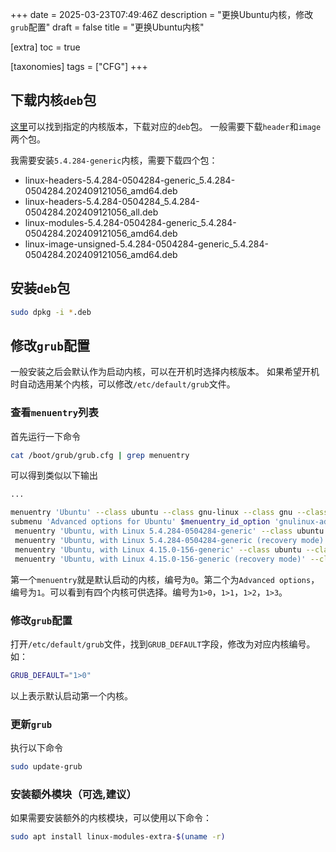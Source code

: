 +++
date = 2025-03-23T07:49:46Z
description = "更换Ubuntu内核，修改`grub`配置"
draft = false
title = "更换Ubuntu内核"

[extra]
toc = true

[taxonomies]
tags = ["CFG"]
+++

## 下载内核`deb`包

[这里](https://kernel.ubuntu.com/mainline/)可以找到指定的内核版本，下载对应的`deb`包。
一般需要下载`header`和`image`两个包。

我需要安装`5.4.284-generic`内核，需要下载四个包：

- linux-headers-5.4.284-0504284-generic_5.4.284-0504284.202409121056_amd64.deb
- linux-headers-5.4.284-0504284_5.4.284-0504284.202409121056_all.deb
- linux-modules-5.4.284-0504284-generic_5.4.284-0504284.202409121056_amd64.deb
- linux-image-unsigned-5.4.284-0504284-generic_5.4.284-0504284.202409121056_amd64.deb

## 安装`deb`包

```bash
sudo dpkg -i *.deb
```

## 修改`grub`配置

一般安装之后会默认作为启动内核，可以在开机时选择内核版本。
如果希望开机时自动选用某个内核，可以修改`/etc/default/grub`文件。

### 查看`menuentry`列表

首先运行一下命令

```bash
cat /boot/grub/grub.cfg | grep menuentry
```

可以得到类似以下输出

```bash
...

menuentry 'Ubuntu' --class ubuntu --class gnu-linux --class gnu --class os $menuentry_id_option 'gnulinux-simple-26f8e534-308d-4ec1-81f1-1019aa47a25d' {
submenu 'Advanced options for Ubuntu' $menuentry_id_option 'gnulinux-advanced-26f8e534-308d-4ec1-81f1-1019aa47a25d' {
 menuentry 'Ubuntu, with Linux 5.4.284-0504284-generic' --class ubuntu --class gnu-linux --class gnu --class os $menuentry_id_option 'gnulinux-5.4.284-0504284-generic-advanced-26f8e534-308d-4ec1-81f1-1019aa47a25d' {
 menuentry 'Ubuntu, with Linux 5.4.284-0504284-generic (recovery mode)' --class ubuntu --class gnu-linux --class gnu --class os $menuentry_id_option 'gnulinux-5.4.284-0504284-generic-recovery-26f8e534-308d-4ec1-81f1-1019aa47a25d' {
 menuentry 'Ubuntu, with Linux 4.15.0-156-generic' --class ubuntu --class gnu-linux --class gnu --class os $menuentry_id_option 'gnulinux-4.15.0-156-generic-advanced-26f8e534-308d-4ec1-81f1-1019aa47a25d' {
 menuentry 'Ubuntu, with Linux 4.15.0-156-generic (recovery mode)' --class ubuntu --class gnu-linux --class gnu --class os $menuentry_id_option 'gnulinux-4.15.0-156-generic-recovery-26f8e534-308d-4ec1-81f1-1019aa47a25d' {
```

第一个`menuentry`就是默认启动的内核，编号为`0`。第二个为`Advanced options`，编号为`1`。可以看到有四个内核可供选择。编号为`1>0`，`1>1`，`1>2`，`1>3`。

### 修改`grub`配置

打开`/etc/default/grub`文件，找到`GRUB_DEFAULT`字段，修改为对应内核编号。如：

```bash
GRUB_DEFAULT="1>0"
```

以上表示默认启动第一个内核。

### 更新`grub`

执行以下命令

```bash
sudo update-grub
```

### 安装额外模块（可选,建议）

如果需要安装额外的内核模块，可以使用以下命令：

```bash
sudo apt install linux-modules-extra-$(uname -r)
```
